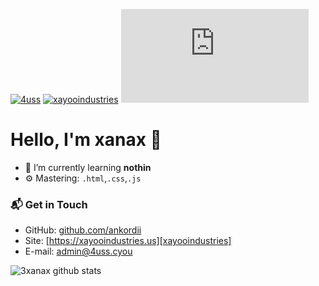 [![4uss](https://img.shields.io/website?logo=google-chrome&logoColor=white&down_color=red&down_message=offline&label=4uss.cyou&style=for-the-badge&up_message=online&url=https%3A%2F%2F4uss.cyou)][4uss]
[![xayooindustries](https://img.shields.io/website?logo=google-chrome&logoColor=white&down_color=red&down_message=offline&label=xayooindustries.us&style=for-the-badge&up_message=online&url=https%3A%2F%2Fxayooindustries.us)][xayooindustries]
[![YouTube subscribers](https://github-readme-youtube-stats.herokuapp.com/subscribers/index.php?id=UCpKuj45MPOfLLO3jp-2y42Q&key=AIzaSyBcdVkXgfoIy4k3QyG9dyib9kFqCEytWuI&style=for-the-badge&color=red&labelColor=ce4630)][youtube]

# Hello, I'm xanax 👋

- 🌱 I’m currently learning **nothin**
- ⚙️ Mastering: `.html`,`.css`,`.js`


### 📬 Get in Touch

- GitHub: [github.com/ankordii][github]
- Site: [https://xayooindustries.us][xayooindustries]
- E-mail: admin@4uss.cyou

![3xanax github stats](https://github-readme-stats.vercel.app/api?username=ankordii&show_icons=true&hide_border=true&theme=dracula)

[xayooindustries]: https://xayooindustries.us
[4uss]: https://4uss.cyou
[youtube]: https://www.youtube.com/tonieholak
[github]: https://github.com/ankordii
